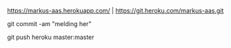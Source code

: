 https://markus-aas.herokuapp.com/ | https://git.heroku.com/markus-aas.git


git commit -am "melding her"

git push heroku master:master
